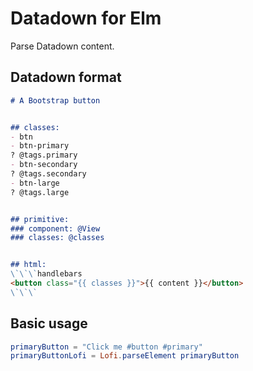 # Datadown for Elm

Parse Datadown content.

## Datadown format

```markdown
# A Bootstrap button


## classes:
- btn
- btn-primary
? @tags.primary
- btn-secondary
? @tags.secondary
- btn-large
? @tags.large


## primitive:
### component: @View
### classes: @classes


## html:
\`\`\`handlebars
<button class="{{ classes }}">{{ content }}</button>
\`\`\`
```

## Basic usage

```elm
primaryButton = "Click me #button #primary"
primaryButtonLofi = Lofi.parseElement primaryButton
```
